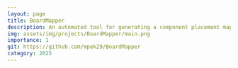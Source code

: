 ```yaml
---
layout: page
title: BoardMapper
description: An automated tool for generating a component placement map on a PCB, labeling references (U1, R1, C1…) directly on the board image.
img: assets/img/projects/BoardMapper/main.png
importance: 1
git: https://github.com/mpek29/BoardMapper
category: 2025
---
```



